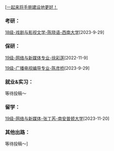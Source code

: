 [[一起来将手册建设地更好！](preface/Sharing_experience.md)

### 考研：
[18级-戏剧与影视文学-陈晓语-西南大学](D升学就业篇/影视与传媒学院/18级-戏剧与影视文学-陈晓语-西南大学.md)[2023-9-29]

### 保研：

[19级-网络与新媒体专业-徐彩莲](D升学就业篇/影视与传媒学院/19级-网络与新媒体专业-徐彩莲.md)[2022-11-9]

[19级-广播电视编导专业-陈彦桥](D升学就业篇/影视与传媒学院/19级-广播电视编导专业-陈彦桥.md)[2023-9-29]


### 就业&实习：

等待投稿～

### 留学：

[19级-网络与新媒体-张丁芮-南安普顿大学](D升学就业篇\影视与传媒学院\19级-网络与新媒体-张丁芮-南安普顿大学.md)[2023-11-20]

### 其他出路：

等待投稿～]